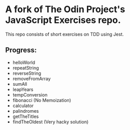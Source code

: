 # A fork of The Odin Project's JavaScript Exercises repo.

This repo consists of short exercises on TDD using Jest.

## Progress:

- helloWorld
- repeatString
- reverseString
- removeFromArray
- sumAll
- leapYears
- tempConversion
- fibonacci (No Memoization)
- calculator
- palindromes
- getTheTitles
- findTheOldest (Very hacky solution)